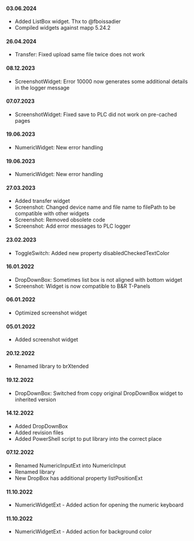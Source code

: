 #### 03.06.2024
- Added ListBox widget. Thx to @fboissadier
- Compiled widgets against mapp 5.24.2

#### 26.04.2024
- Transfer: Fixed upload same file twice does not work

#### 08.12.2023
- ScreenshotWidget: Error 10000 now generates some additional details in the logger message

#### 07.07.2023
- ScreenshotWidget: Fixed save to PLC did not work on pre-cached pages

#### 19.06.2023
- NumericWidget: New error handling

#### 19.06.2023
- NumericWidget: New error handling

#### 27.03.2023
- Added transfer widget
- Screenshot: Changed device name and file name to filePath to be compatible with other widgets 
- Screenshot: Removed obsolete code 
- Screenshot: Add error messages to PLC logger 

#### 23.02.2023
- ToggleSwitch: Added new property disabledCheckedTextColor

#### 16.01.2022
- DropDownBox: Sometimes list box is not aligned with bottom widget
- Screenshot: Widget is now compatible to B&R T-Panels

#### 06.01.2022
- Optimized screenshot widget

#### 05.01.2022
- Added screenshot widget

#### 20.12.2022
- Renamed library to brXtended

#### 19.12.2022
- DropDownBox: Switched from copy original DropDownBox widget to inherited version

#### 14.12.2022
- Added DropDownBox
- Added revision files
- Added PowerShell script to put library into the correct place

#### 07.12.2022
- Renamed NumericInputExt into NumericInput
- Renamed library
- New DropBox has additional property listPositionExt

#### 11.10.2022
- NumericWidgetExt - Added action for opening the numeric keyboard

#### 11.10.2022
- NumericWidgetExt - Added action for background color

